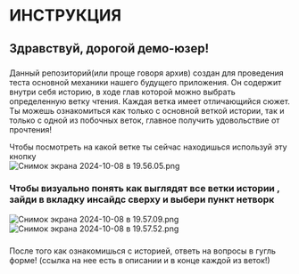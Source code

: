 # ИНСТРУКЦИЯ   
## Здравствуй, дорогой демо-юзер!    
### 
Данный репозиторий(или проще говоря архив) создан для проведения теста основной механики нашего будущего приложения. Он содержит внутри себя историю, в ходе глав которой можно выбрать определенную ветку чтения. Каждая ветка имеет отличающийся сюжет. Ты можешь ознакомиться как только с основной веткой истории, так и только с одной из побочных веток, главное получить удовольствие от прочтения!

Чтобы посмотреть на какой ветке ты сейчас находишься используй эту кнопку   
![Снимок экрана 2024-10-08 в 19.56.05.png](files/snimok-ekrana-2024-10-08-v-19-56-05.png)    
### Чтобы визуально понять как выглядят все ветки истории , зайди в вкладку инсайдс сверху и выбери пункт нетворк   
![Снимок экрана 2024-10-08 в 19.57.09.png](files/snimok-ekrana-2024-10-08-v-19-57-09.png)    
![Снимок экрана 2024-10-08 в 19.57.52.png](files/snimok-ekrana-2024-10-08-v-19-57-52.png)    
### 
После того как ознакомишься с историей, ответь на вопросы в гугль форме! (ссылка на нее есть в описании и в конце каждой из веток!)    
   
